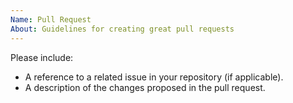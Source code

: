 ```yaml
---
Name: Pull Request
About: Guidelines for creating great pull requests
---
```


Please include:
* A reference to a related issue in your repository (if applicable).
* A description of the changes proposed in the pull request.
